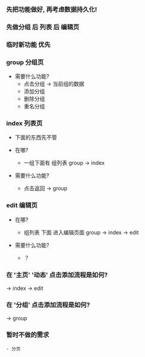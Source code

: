 ### 先把功能做好, 再考虑数据持久化!

### 先做分组 后 列表 后 编辑页

### 临时新功能 优先

### group 分组页

- 需要什么功能?
	- 点击分组 -> 当前组的数据
	- 添加分组
	- 删除分组
	- 重名分组


### index 列表页

- 下面的东西先不管

- 在哪?
	- 一组下面有 组列表 group -> index

- 需要什么功能?
	- 点击返回 -> group


### edit 编辑页

- 在哪?
	- 组列表 下面 进入编辑页面 group -> index -> edit

- 需要什么功能?
	- ？



### 在 '主页' '动态' 点击添加流程是如何?

-> index -> edit

### 在 '分组' 点击添加流程是如何?

-> group

### 暂时不做的需求
	- 分页
